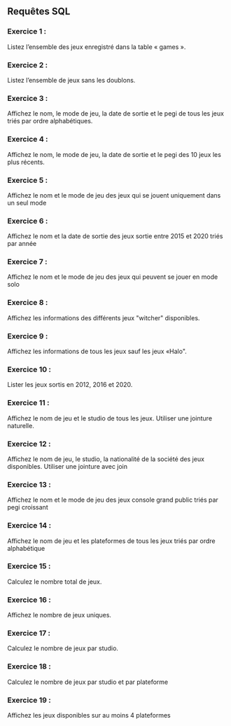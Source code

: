 ## Requêtes SQL

### Exercice 1 :
Listez l’ensemble des jeux enregistré dans la table « games ».
### Exercice 2 :
Listez l’ensemble de jeux sans les doublons.
### Exercice 3 :
Affichez le nom, le mode de jeu, la date de sortie et le pegi de tous les jeux triés par ordre alphabétiques.
### Exercice 4 :
Affichez le nom, le mode de jeu, la date de sortie et le pegi des 10 jeux les plus récents.
### Exercice 5 :
Affichez le nom et le mode de jeu des jeux qui se jouent uniquement dans un seul mode
### Exercice 6 :
Affichez le nom et la date de sortie des jeux sortie entre 2015 et 2020 triés par année
### Exercice 7 :
Affichez le nom et le mode de jeu des jeux qui peuvent se jouer en mode solo
### Exercice 8 :
Affichez les informations des différents jeux "witcher" disponibles.
### Exercice 9 :
Affichez les informations de tous les jeux sauf les jeux «Halo".
### Exercice 10 :
Lister les jeux sortis en 2012, 2016 et 2020.
### Exercice 11 :
Affichez le nom de jeu et le studio de tous les jeux. Utiliser une jointure naturelle.
### Exercice 12 :
Affichez le nom de jeu, le studio, la nationalité de la société des jeux disponibles. Utiliser une jointure avec join
### Exercice 13 :
Affichez le nom et le mode de jeu des jeux console grand public triés par pegi croissant
### Exercice 14 :
Affichez le nom de jeu et les plateformes de tous les jeux triés par ordre alphabétique
### Exercice 15 :
Calculez le nombre total de jeux.
### Exercice 16 :
Affichez le nombre de jeux uniques.
### Exercice 17 :
Calculez le nombre de jeux par studio.
### Exercice 18 : 
Calculez le nombre de jeux par studio et par plateforme
### Exercice 19 : 
Affichez les jeux disponibles sur au moins 4 plateformes